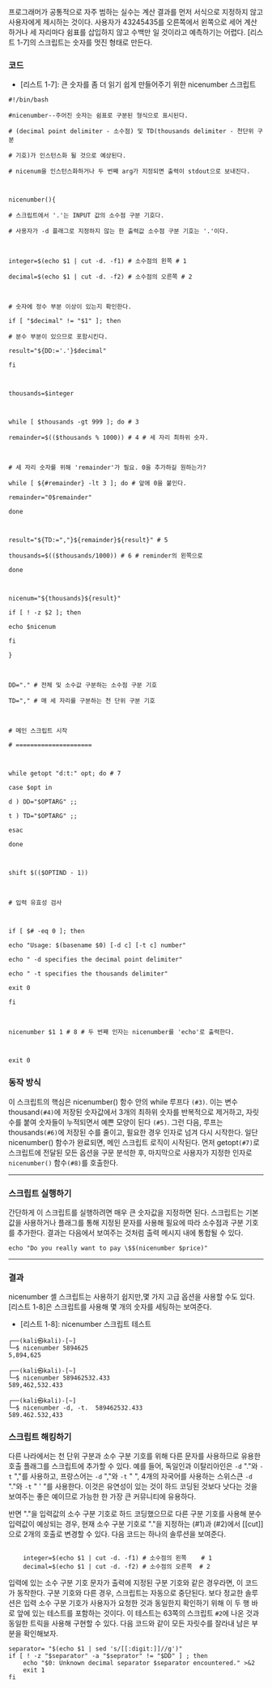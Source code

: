 프로그래머가 공통적으로 자주 범하는 실수는 계산 결과를 먼저 서식으로 지정하지 않고 사용자에게 제시하는 것이다. 사용자가 43245435를 오른쪽에서 왼쪽으로 세어 계산하거나 세 자리마다 쉼표를 삽입하지 않고 수백만 일 것이라고 예측하기는 어렵다. [리스트 1-7]의 스크립트는 숫자를 멋진 형태로 만든다.


### 코드

 - [리스트 1-7]: 큰 숫자를 좀 더 읽기 쉽게 만들어주기 위한 nicenumber 스크립트
 
```shell
#!/bin/bash

#nicenumber--주어진 숫자는 쉼표로 구분된 형식으로 표시된다.

# (decimal point delimiter - 소수점) 및 TD(thousands delimiter - 천단위 구분

# 기호)가 인스턴스화 될 것으로 예상된다.

# nicenum을 인스턴스화하거나 두 번째 arg가 지정되면 출력이 stdout으로 보내진다.

  

nicenumber(){

# 스크립트에서 '.'는 INPUT 값의 소수점 구분 기호다.

# 사용자가 -d 플래그로 지정하지 않는 한 출력값 소수점 구분 기호는 '.'이다.

  

integer=$(echo $1 | cut -d. -f1) # 소수점의 왼쪽 # 1

decimal=$(echo $1 | cut -d. -f2) # 소수점의 오른쪽 # 2

  

# 숫자에 정수 부분 이상이 있는지 확인한다.

if [ "$decimal" != "$1" ]; then

# 분수 부분이 있으므로 포함시킨다.

result="${DD:='.'}$decimal"

fi

  

thousands=$integer

  

while [ $thousands -gt 999 ]; do # 3

remainder=$(($thousands % 1000)) # 4 # 세 자리 최하위 숫자.

  

# 세 자리 숫자를 위해 'remainder'가 필요. 0을 추가하길 원하는가?

while [ ${#remainder} -lt 3 ]; do # 앞에 0을 붙인다.

remainder="0$remainder"

done

  

result="${TD:=","}${remainder}${result}" # 5

thousands=$(($thousands/1000)) # 6 # reminder의 왼쪽으로

done

  

nicenum="${thousands}${result}"

if [ ! -z $2 ]; then

echo $nicenum

fi

}

  

DD="." # 전체 및 소수값 구분하는 소수점 구분 기호

TD="," # 매 세 자리를 구분하는 천 단위 구분 기호

  

# 메인 스크립트 시작

# =====================

  

while getopt "d:t:" opt; do # 7

case $opt in

d ) DD="$OPTARG" ;;

t ) TD="$OPTARG" ;;

esac

done

  

shift $(($OPTIND - 1))

  

# 입력 유효성 검사

  

if [ $# -eq 0 ]; then

echo "Usage: $(basename $0) [-d c] [-t c] number"

echo " -d specifies the decimal point delimiter"

echo " -t specifies the thousands delimiter"

exit 0

fi

  

nicenumber $1 1 # 8 # 두 번째 인자는 nicenumber를 'echo'로 출력한다.

  

exit 0
```


### 동작 방식

이 스크립트의 핵심은 nicenumber() 함수 안의 while 루프다 `(#3)`. 이는 변수 thousand`(#4)`에 저장된 숫자값에서 3개의 최하위 숫자를 반복적으로 제거하고, 자릿수를 붙여 숫자들이 누적되면서 예쁜 모양이 된다 `(#5)`. 그런 다음, 루프는 thousands`(#6)`에 저장된 수를 줄이고, 필요한 경우 인자로 넘겨 다시 시작한다. 일단 nicenumber() 함수가 완료되면, 메인 스크립트 로직이 시작된다. 먼저 getopt`(#7)`로 스크립트에 전달된 모든 옵션을 구문 분석한 후, 마지막으로 사용자가 지정한 인자로 `nicenumber()` 함수`(#8)`를 호출한다.

---
### 스크립트 실행하기

간단하게 이 스크립트를 실행하려면 매우 큰 숫자값을 지정하면 된다. 스크립트는 기본값을 사용하거나 플래그를 통해 지정된 문자를 사용해 필요에 따라 소수점과 구분 기호를 추가한다. 결과는 다음에서 보여주는 것처럼 출력 메시지 내에 통합될 수 있다.

```shell
echo "Do you really want to pay \$$(nicenumber $price)"
```


---

### 결과

nicenumber 셸 스크립트는 사용하기 쉽지만,몇 가지 고급 옵션을 사용할 수도 있다. [리스트 1-8]은 스크립트를 사용해 몇 개의 숫자를 세팅하는 보여준다. 


- [리스트 1-8]: nicenumber 스크립트 테스트
```shell
┌──(kali㉿kali)-[~]
└─$ nicenumber 5894625  
5,894,625
                                                                                                                                                                                                                                           
┌──(kali㉿kali)-[~]
└─$ nicenumber 589462532.433
589,462,532.433
                                                                                                                                                                                                                                           
┌──(kali㉿kali)-[~]
└─$ nicenumber -d, -t.  589462532.433
589.462.532,433

```

### 스크립트 해킹하기

다른 나라에서는 천 단위 구분과 소수 구분 기호를 위해 다른 문자를 사용하므로 유용한 호출 플래그를 스크립트에 추가할 수 있다. 예를 들어, 독일인과 이탈리아인은 `-d` "."와 `-t` ","를 사용하고, 프랑스어는 `-d` ","와 `-t` " ", 4개의 자국어를 사용하는 스위스큰 `-d` "."와 `-t` " ' "를 사용한다. 이것은 유연성이 있는 것이 하드 코딩된 것보다 낫다는 것을 보여주는 좋은 예이므로 가능한 한 가장 큰 커뮤니티에 유용하다. 

반면 "."을 입력값의 소수 구분 기호로 하드 코딩했으므로 다른 구분 기호를 사용해 분수 입력값이 예상되는 경우, 현재 소수 구분 기호로 "."을 지정하는 (#1)과 (#2)에서 [[cut]]으로 2개의 호출로 변경할 수 있다.
다음 코드는 하나의 솔루션을 보여준다.

```shell

    integer=$(echo $1 | cut -d. -f1) # 소수점의 왼쪽    # 1
    decimal=$(echo $1 | cut -d. -f2) # 소수점의 오른쪽  # 2

```

입력에 있는 소수 구분 기호 문자가 출력에 지정된 구분 기호와 같은 경우라면, 이 코드가 동작한다. 구분 기호와 다른 경우, 스크립트는 자동으로 중단된다. 보다 정교한 솔루션은 입력 소수 구분 기호가 사용자가 요청한 것과 동일한지 확인하기 위해 이 두 행 바로 앞에 있는 테스트를 포함하는 것이다. 이 테스트는 63쪽의 스크립트 `#2`에 나온 것과 동일한 트릭을 사용해 구현할 수 있다. 다음 코드와 같이 모든 자릿수를 잘라내 남은 부분을 확인해보자.

```shell
separator= "$(echo $1 | sed 's/[[:digit:]]//g')"
if [ ! -z "$separator" -a "$seprator" != "$DD" ] ; then
	echo "$0: Unknown decimal separator $separator encountered." >&2
	exit 1
fi
```